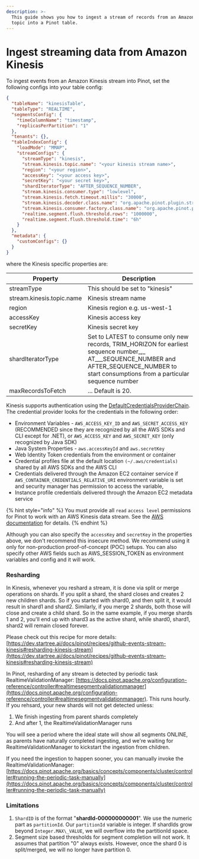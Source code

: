 ```yaml
---
description: >-
  This guide shows you how to ingest a stream of records from an Amazon Kinesis
  topic into a Pinot table.
---
```


# Ingest streaming data from Amazon Kinesis

To ingest events from an Amazon Kinesis stream into Pinot, set the following configs into your table config:

```json
{
  "tableName": "kinesisTable",
  "tableType": "REALTIME",
  "segmentsConfig": {
    "timeColumnName": "timestamp",
    "replicasPerPartition": "1"
  },
  "tenants": {},
  "tableIndexConfig": {
    "loadMode": "MMAP",
    "streamConfigs": {
      "streamType": "kinesis",
      "stream.kinesis.topic.name": "<your kinesis stream name>",
      "region": "<your region>",
      "accessKey": "<your access key>",
      "secretKey": "<your secret key>",
      "shardIteratorType": "AFTER_SEQUENCE_NUMBER",
      "stream.kinesis.consumer.type": "lowlevel",
      "stream.kinesis.fetch.timeout.millis": "30000",
      "stream.kinesis.decoder.class.name": "org.apache.pinot.plugin.stream.kafka.KafkaJSONMessageDecoder",
      "stream.kinesis.consumer.factory.class.name": "org.apache.pinot.plugin.stream.kinesis.KinesisConsumerFactory",
      "realtime.segment.flush.threshold.rows": "1000000",
      "realtime.segment.flush.threshold.time": "6h"
    }
  },
  "metadata": {
    "customConfigs": {}
  }
}
```

where the Kinesis specific properties are:

| Property                  | Description                                                                                                                                                                                             |
| ------------------------- | ------------------------------------------------------------------------------------------------------------------------------------------------------------------------------------------------------- |
| streamType                | This should be set to "kinesis"                                                                                                                                                                         |
| stream.kinesis.topic.name | Kinesis stream name                                                                                                                                                                                     |
| region                    | Kinesis region e.g. us-west-1                                                                                                                                                                           |
| accessKey                 | Kinesis access key                                                                                                                                                                                      |
| secretKey                 | Kinesis secret key                                                                                                                                                                                      |
| shardIteratorType         | Set to LATEST to consume only new records, TRIM\_HORIZON for earliest sequence number\_,\_ AT\_\_\_SEQUENCE\_NUMBER and AFTER\_SEQUENCE\_NUMBER to start consumptions from a particular sequence number |
| maxRecordsToFetch         | ... Default is 20.                                                                                                                                                                                      |

Kinesis supports authentication using the [DefaultCredentialsProviderChain](https://docs.aws.amazon.com/AWSJavaSDK/latest/javadoc/com/amazonaws/auth/DefaultAWSCredentialsProviderChain.html). The credential provider looks for the credentials in the following order:

* Environment Variables - `AWS_ACCESS_KEY_ID` and `AWS_SECRET_ACCESS_KEY` (RECOMMENDED since they are recognized by all the AWS SDKs and CLI except for .NET), or `AWS_ACCESS_KEY` and `AWS_SECRET_KEY` (only recognized by Java SDK)
* Java System Properties - `aws.accessKeyId` and `aws.secretKey`
* Web Identity Token credentials from the environment or container
* Credential profiles file at the default location `(~/.aws/credentials)` shared by all AWS SDKs and the AWS CLI
* Credentials delivered through the Amazon EC2 container service if `AWS_CONTAINER_CREDENTIALS_RELATIVE_URI` environment variable is set and security manager has permission to access the variable,
* Instance profile credentials delivered through the Amazon EC2 metadata service

{% hint style="info" %}
You must provide all `read` `access level` permissions for Pinot to work with an AWS Kinesis data stream. See the [AWS documentation](https://docs.pinot.apache.org/basics/data-import/pinot-stream-ingestion/amazon-kinesis) for details.
{% endhint %}

Although you can also specify the `accessKey` and `secretKey` in the properties above, we don't recommend this insecure method. We recommend using it only for non-production proof-of-concept (POC) setups. You can also specify other AWS fields such as AWS\_SESSION\_TOKEN as environment variables and config and it will work.

### Resharding

In Kinesis, whenever you reshard a stream, it is done via split or merge operations on shards. If you split a shard, the shard closes and creates 2 new children shards. So if you started with shard0, and then split it, it would result in shard1 and shard2. Similarly, if you merge 2 shards, both those will close and create a child shard. So in the same example, if you merge shards 1 and 2, you'll end up with shard3 as the active shard, while shard0, shard1, shard2 will remain closed forever.

Please check out this recipe for more details: [https://dev.startree.ai/docs/pinot/recipes/github-events-stream-kinesis#resharding-kinesis-stream](https://dev.startree.ai/docs/pinot/recipes/github-events-stream-kinesis#resharding-kinesis-stream)

In Pinot, resharding of any stream is detected by periodic task RealtimeValidationManager: [https://docs.pinot.apache.org/configuration-reference/controller#realtimesegmentvalidationmanager](https://docs.pinot.apache.org/configuration-reference/controller#realtimesegmentvalidationmanager). This runs hourly. If you rehsard, your new shards will not get detected unless:

1. We finish ingesting from parent shards completely
2. And after 1, the RealtimeValidationManager runs

You will see a period where the ideal state will show all segments ONLINE, as parents have naturally completed ingesting, and we're waiting for RealtimeValidationManager to kickstart the ingestion from children.

If you need the ingestion to happen sooner, you can manually invoke the RealtimeValidationManager: [https://docs.pinot.apache.org/basics/concepts/components/cluster/controller#running-the-periodic-task-manually](https://docs.pinot.apache.org/basics/concepts/components/cluster/controller#running-the-periodic-task-manually)



### Limitations

1. `ShardID` is of the format "**shardId-000000000001**". We use the numeric part as `partitionId`. Our `partitionId` variable is integer. If shardIds grow beyond `Integer.MAX\_VALUE`, we will overflow into the partitionId space.
2. Segment size based thresholds for segment completion will not work. It assumes that partition "0" always exists. However, once the shard 0 is split/merged, we will no longer have partition 0.
